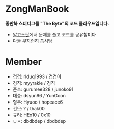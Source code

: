 # ZongManBook
**종만북 스터디그룹 "The Byte"의 코드 클라우드입니다.**
- [알고스팟](https://algospot.com/)에서 문제를 풀고 코드를 공유함미다
- 다들 부지런히 풉시당

# Member
- 겹겹: rlduq1993 / 겹겹이
- 경직: myyrakle / 경직
- 준호: gurumee328 / junoko91
- 대승: dsyun96 / YunGoon
- 형우: Hyuoo / hopeace6
- 건모: ? / thak00
- 규리: HEx10 / 0x10
- ㅂㅈ: dbdbdep / dbdbdep
